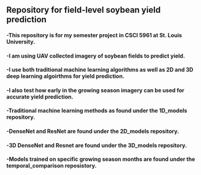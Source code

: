 ## Repository for field-level soybean yield prediction
#### -This repository is for my semester project in CSCI 5961 at St. Louis University.
#### -I am using UAV collected imagery of soybean fields to predict yield.
#### -I use both traditional machine learning algorithms as well as 2D and 3D deep learning algoirthms for yield prediction.
#### -I also test how early in the growing season imagery can be used for accurate yield prediction.
#### -Traditional machine learning methods as found under the 1D_models repository.
#### -DenseNet and ResNet are found under the 2D_models repository.
#### -3D DenseNet and Resnet are found under the 3D_models repository.
#### -Models trained on specific growing season months are found under the temporal_comparison reposistory.
